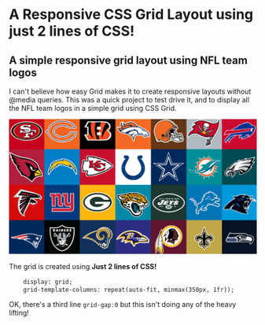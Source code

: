# A Responsive CSS Grid Layout using just 2 lines of CSS!
## A simple responsive grid layout using NFL team logos

I can't believe how easy Grid makes it to create responsive layouts without @media queries. This was a quick project to test drive it, and to display all the NFL team logos in a simple grid using CSS Grid. 

![CSS Grid](https://github.com/nkhil/CSS-Grid-NFL-team-logos/blob/master/CSS-GRID-SHOWCASE.png "CSS Grid NFL Logos")

The grid is created using **Just 2 lines of CSS!**

```
  	display: grid;
	grid-template-columns: repeat(auto-fit, minmax(350px, 1fr));
```

OK, there's a third line `grid-gap:0` but this isn't doing any of the heavy lifting! 


